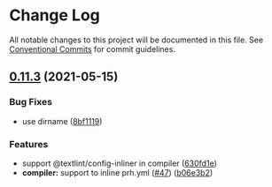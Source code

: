 # Change Log

All notable changes to this project will be documented in this file.
See [Conventional Commits](https://conventionalcommits.org) for commit guidelines.

## [0.11.3](https://github.com/textlint/editor/compare/v0.11.2...v0.11.3) (2021-05-15)


### Bug Fixes

* use dirname ([8bf1119](https://github.com/textlint/editor/commit/8bf111951d811fede79256d62e58a5846e50e7ff))


### Features

* support @textlint/config-inliner in compiler ([630fd1e](https://github.com/textlint/editor/commit/630fd1ee938a2b39e8ae74afdbde157497125557))
* **compiler:** support to inline prh.yml ([#47](https://github.com/textlint/editor/issues/47)) ([b06e3b2](https://github.com/textlint/editor/commit/b06e3b23332f0f4b0d55ebc8e4b2f923c095bfa6))
